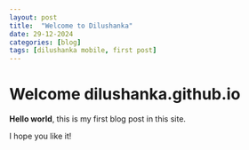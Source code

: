 ```yaml
---
layout: post
title:  "Welcome to Dilushanka"
date: 29-12-2024
categories: [blog]
tags: [dilushanka mobile, first post]
---
```


# Welcome dilushanka.github.io

**Hello world**, this is my first blog post in this site.

I hope you like it!